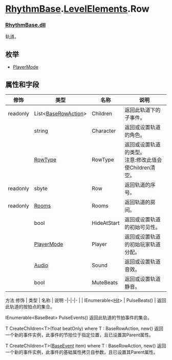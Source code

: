 # [RhythmBase](../../RhythmToolkit.md).[LevelElements](../namespace/LevelElements.md).Row
### [RhythmBase.dll](../assembly/RhythmBase.md)
轨道。

## 枚举

- [PlayerMode](../enum/Row.PlayerMode.md)

## 属性和字段
修饰 | 类型 | 名称 | 说明
-|-|-|-
readonly | List\<[BaseRowAction](../class/BaseRowAction.md)\> | Children | 返回此轨道下的子事件。
| | string | Character | 返回或设置轨道的角色。
| | [RowType](../enum/RowType.md) | RowType | 返回或设置轨道的类型。<br>注意:修改此值会使Children清空。
readonly | sbyte | Row | 返回轨道的序号。
readonly | [Rooms](../class/Rooms.md) | Rooms | 返回轨道的房间。
| | bool | HideAtStart | 返回或设置轨道的初始可见性。
| | [PlayerMode](../enum/PlayerMode.md) | Player | 返回或设置轨道的初始玩家轨道分配。
| | [Audio](../class/Audio.md) | Sound | 返回或设置轨道音效。
| | bool | MuteBeats | 返回或设置轨道静音。

方法
修饰 | 类型 | 名称 | 说明
-|-|-|-
| | IEnumerable\<[Hit](../class/Hit.md)\> | PulseBeats() | 返回此轨道的按拍点的集合。

IEnumerable\<BaseBeat\> PulseEvents()
返回此轨道的节拍事件的集合。

T CreateChildren\<T\>(float beatOnly) where T : BaseRowAction, new()
返回一个新的事件实例，此事件的节拍位于指定位置，且已设置其Parent属性。

T CreateChildren\<T\>([BaseEvent](../class/BaseEvent.md) item) where T : BaseRowAction, new()
返回一个新的事件实例，此事件的基础属性拷贝自参数，且已设置其Parent属性。